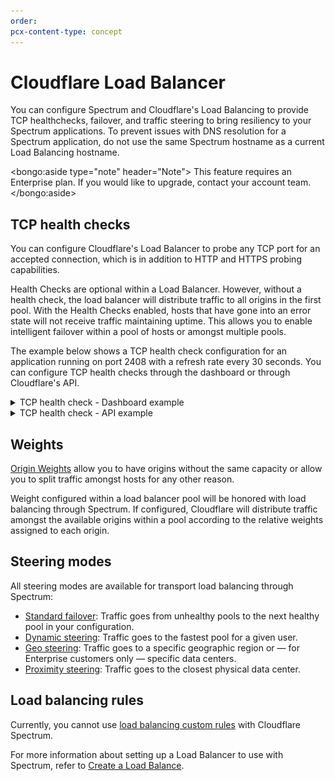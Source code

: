 ```yaml
---
order:
pcx-content-type: concept
---
```


# Cloudflare Load Balancer

You can configure Spectrum and Cloudflare's Load Balancing to provide TCP healthchecks, failover, and traffic steering to bring resiliency to your Spectrum applications. To prevent issues with DNS resolution for a Spectrum application, do not use the same Spectrum hostname as a current Load Balancing hostname.

<bongo:aside type="note" header="Note">
This feature requires an Enterprise plan. If you would like to upgrade, contact your account team.
</bongo:aside>

## TCP health checks

You can configure Cloudflare's Load Balancer to probe any TCP port for an accepted connection, which is in addition to HTTP and HTTPS probing capabilities.

Health Checks are optional within a Load Balancer. However, without a health check, the load balancer will distribute traffic to all origins in the first pool. With the Health Checks enabled, hosts that have gone into an error state will not receive traffic maintaining uptime. This allows you to enable intelligent failover within a pool of hosts or amongst multiple pools.

The example below shows a TCP health check configuration for an application running on port 2408 with a refresh rate every 30 seconds. You can configure TCP health checks through the dashboard or through Cloudflare's API.

<details>
<summary>
  TCP health check - Dashboard example
</summary>
<div class="special-class" markdown="1">

![Health Check UI](../img/load-balancing/spectrum-tcp-check.png)

</div>
</details>

<details>
<summary>
  TCP health check - API example
</summary>
  <div class="special-class" markdown="1">

```bash
curl 'https://api.cloudflare.com/client/v4/organizations/{ORG_ID}/load_balancers/monitors'  \
-H 'Content-Type: application/json' \
-H 'X-Auth-Email: user@example.com' \
-H 'X-Auth-Key: 00000000000' \
-X POST --data '{"description":"Spectrum Health Check","type":"tcp","port":2048,"interval":30,"retries":2,"timeout":5,"method":"connection_established"}'
```

```json
{
  "description": "Spectrum Health Check",
  "type": "tcp",
  "port": 2048,
  "interval": 30,
  "retries": 2,
  "timeout": 5,
  "method": "connection_established"
}
```

</div>
</details>

## Weights

[Origin Weights](https://developers.cloudflare.com/load-balancing/understand-basics/weighted-load-balancing) allow you to have origins without the same capacity or allow you to split traffic amongst hosts for any other reason.

Weight configured within a load balancer pool will be honored with load balancing through Spectrum. If configured, Cloudflare will distribute traffic amongst the available origins within a pool according to the relative weights assigned to each origin.

## Steering modes

All steering modes are available for transport load balancing through Spectrum:

- [Standard failover](https://developers.cloudflare.com/load-balancing/understand-basics/traffic-steering#off---standard-failover): Traffic goes from unhealthy pools to the next healthy pool in your configuration.
- [Dynamic steering](https://developers.cloudflare.com/load-balancing/understand-basics/traffic-steering#dynamic-steering): Traffic goes to the fastest pool for a given user.
- [Geo steering](https://developers.cloudflare.com/load-balancing/understand-basics/traffic-steering#geo-steering): Traffic goes to a specific geographic region or — for Enterprise customers only — specific data centers.
- [Proximity steering](https://developers.cloudflare.com/load-balancing/understand-basics/traffic-steering#proximity-steering): Traffic goes to the closest physical data center.

## Load balancing rules

Currently, you cannot use [load balancing custom rules](https://developers.cloudflare.com/load-balancing/understand-basics/load-balancing-rules) with Cloudflare Spectrum.

For more information about setting up a Load Balancer to use with Spectrum, refer to [Create a Load Balance](/how-to/create-load-balancer).
